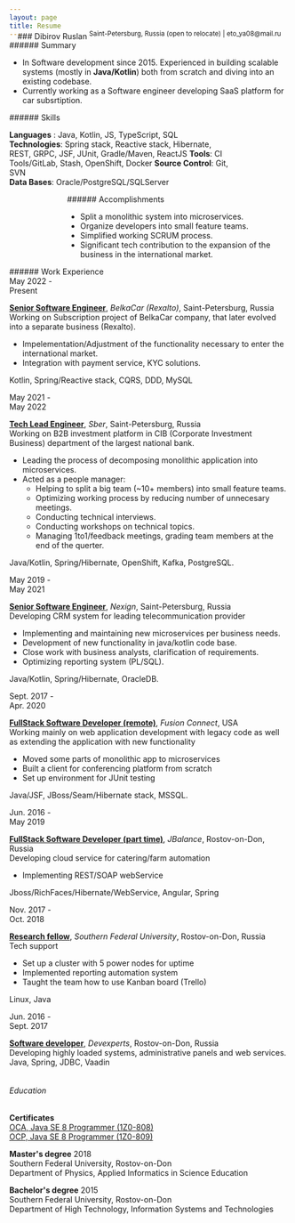 ```yaml
---
layout: page
title: Resume
---
```


<div class="resume" markdown="1">  
<div style="text-align: center; margin-top: -30px" markdown="1">  
### Dibirov Ruslan
<sup>Saint-Petersburg, Russia (open to relocate) | eto_ya08@mail.ru</sup>
</div>

<div class="panel" markdown="1">  
###### Summary
</div>

- In Software development since 2015. Experienced in building scalable systems (mostly in **Java/Kotlin**) both from scratch and diving into an existing codebase.
- Currently working as a Software engineer developing SaaS platform for car subsrtiption.

<div style="float: left; width: 400px;" markdown="1">
<div class="panel" markdown="1">  
###### Skills
</div>

**Languages** : Java, Kotlin, JS, TypeScript, SQL
**Technologies**: Spring stack, Reactive stack, Hibernate, REST, GRPC, JSF, JUnit, Gradle/Maven, ReactJS
**Tools**: CI Tools/GitLab, Stash, OpenShift, Docker
**Source Control**: Git, SVN  
**Data Bases**: Oracle/PostgreSQL/SQLServer

</div>

<div style="float: right; width: 400px;" markdown="1">
<div class="panel" markdown="1">  
###### Accomplishments
</div>

- Split a monolithic system into microservices.
- Organize developers into small feature teams.
- Simplified working SCRUM process.
- Significant tech contribution to the expansion of the business in the international market.

</div>
<div style="clear: both"></div>

<div class="panel" markdown="1">  
###### Work Experience
</div>

<div class="date">May 2022 - <br>Present</div>
<div class="work_position" markdown="1">

**<u>Senior Software Engineer</u>**, _BelkaCar (Rexalto)_, Saint-Petersburg, Russia  
Working on Subscription project of BelkaCar company, that later evolved into a separate business (Rexalto).

- Impelementation/Adjustment of the functionality necessary to enter the international market.
- Integration with payment service, KYC solutions.

Kotlin, Spring/Reactive stack, CQRS, DDD, MySQL

</div>
<div style="clear: both"></div>

<div class="date">May 2021 - <br>May 2022</div>
<div class="work_position" markdown="1">

**<u>Tech Lead Engineer</u>**, _Sber_, Saint-Petersburg, Russia  
Working on B2B investment platform in CIB (Corporate Investment Business) department of the largest national bank.

- Leading the process of decomposing monolithic application into microservices.
- Acted as a people manager:
  - Helping to split a big team (~10+ members) into small feature teams.
  - Optimizing working process by reducing number of unnecesary meetings.
  - Conducting technical interviews.
  - Conducting workshops on technical topics.
  - Managing 1to1/feedback meetings, grading team members at the end of the querter.

Java/Kotlin, Spring/Hibernate, OpenShift, Kafka, PostgreSQL.

</div>
<div style="clear: both"></div>

<div class="date">May 2019 - <br>May 2021</div>
<div class="work_position" markdown="1">

**<u>Senior Software Engineer</u>**, _Nexign_, Saint-Petersburg, Russia  
Developing CRM system for leading telecommunication provider

- Implementing and maintaining new microservices per business needs.
- Development of new functionality in java/kotlin code base.
- Close work with business analysts, clarification of requirements.
- Optimizing reporting system (PL/SQL).

Java/Kotlin, Spring/Hibernate, OracleDB.

</div>
<div style="clear: both"></div>

<div class="date">Sept. 2017 - <br>Apr. 2020</div>
<div class="work_position" markdown="1">

**<u>FullStack Software Developer (remote)</u>**, _Fusion Connect_, USA  
Working mainly on web application development with legacy code as well as extending the application with new functionality

- Moved some parts of monolithic app to microservices
- Built a client for conferencing platform from scratch
- Set up environment for JUnit testing

Java/JSF, JBoss/Seam/Hibernate stack, MSSQL.

</div>
<div style="clear: both"></div>

<div class="date">Jun. 2016 - <br>May 2019</div>
<div class="work_position" markdown="1">

**<u>FullStack Software Developer (part time)</u>**, _JBalance_, Rostov-on-Don, Russia  
Developing cloud service for catering/farm automation

- Implementing REST/SOAP webService

Jboss/RichFaces/Hibernate/WebService, Angular, Spring

</div>
<div style="clear: both"></div>

<div class="date">Nov. 2017 - <br>Oct. 2018</div>
<div class="work_position" markdown="1">

**<u>Research fellow</u>**, _Southern Federal University_, Rostov-on-Don, Russia  
Tech support

- Set up a cluster with 5 power nodes for uptime
- Implemented reporting automation system
- Taught the team how to use Kanban board (Trello)

Linux, Java

</div>
<div style="clear: both"></div>

<div class="date">Jun. 2016 - <br>Sept. 2017</div>
<div class="work_position" markdown="1">

**<u>Software developer</u>**, _Devexperts_, Rostov-on-Don, Russia  
Developing highly loaded systems, administrative panels and web services.  
Java, Spring, JDBC, Vaadin

</div>

<div style="clear: both"></div>
<div class="panel" markdown="1">

###### Education

</div>

**Certificates**  
[OCA, Java SE 8 Programmer (1Z0-808)](https://www.youracclaim.com/badges/8510ebc8-88c9-454e-bf23-94d2dd41a31c)  
[OCP, Java SE 8 Programmer (1Z0-809)](https://www.youracclaim.com/badges/d0508c70-4a97-4497-8d55-a2b27dd162a5)

**Master's degree** 2018  
Southern Federal University, Rostov-on-Don  
Department of Physics, Applied Informatics in Science Education

**Bachelor's degree** 2015  
Southern Federal University, Rostov-on-Don  
Department of High Technology, Information Systems and Technologies

</div>
